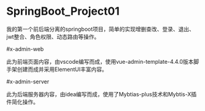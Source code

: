 # SpringBoot_Project01
我的第一个前后端分离的springboot项目，简单的实现增删查改、登录、退出、jwt整合、角色权限、动态路由等操作。

#x-admin-web 

此为前端页面内容，由vscode编写而成，使用vue-admin-template-4.4.0版本脚手架创建而成并采用ElementUI丰富内容。

#x-admin-server

此为后端服务器内容，由idea编写而成，使用了Mybtias-plus技术和Mybtis-X插件简化操作。
